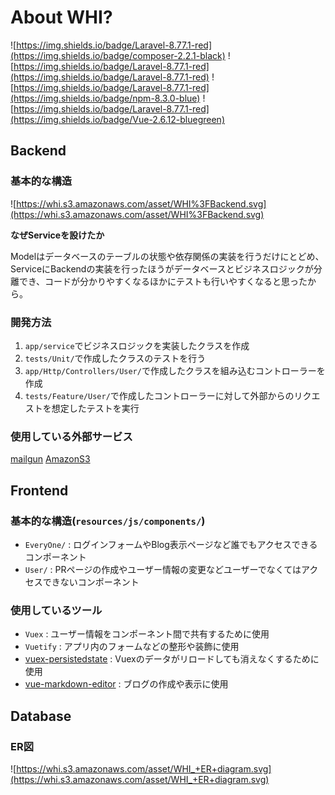 # About WHI?
![https://img.shields.io/badge/Laravel-8.77.1-red](https://img.shields.io/badge/composer-2.2.1-black)
![https://img.shields.io/badge/Laravel-8.77.1-red](https://img.shields.io/badge/Laravel-8.77.1-red)
![https://img.shields.io/badge/Laravel-8.77.1-red](https://img.shields.io/badge/npm-8.3.0-blue)
![https://img.shields.io/badge/Laravel-8.77.1-red](https://img.shields.io/badge/Vue-2.6.12-bluegreen)


## Backend

### 基本的な構造
![https://whi.s3.amazonaws.com/asset/WHI%3FBackend.svg](https://whi.s3.amazonaws.com/asset/WHI%3FBackend.svg)

**なぜServiceを設けたか**

Modelはデータベースのテーブルの状態や依存関係の実装を行うだけにとどめ、ServiceにBackendの実装を行ったほうがデータベースとビジネスロジックが分離でき、コードが分かりやすくなるほかにテストも行いやすくなると思ったから。

### 開発方法
1. `app/service`でビジネスロジックを実装したクラスを作成
2. `tests/Unit/`で作成したクラスのテストを行う
3. `app/Http/Controllers/User/`で作成したクラスを組み込むコントローラーを作成
4. `tests/Feature/User/`で作成したコントローラーに対して外部からのリクエストを想定したテストを実行

### 使用している外部サービス
[mailgun](https://www.mailgun.com/)
[AmazonS3](https://aws.amazon.com/jp/s3/)

## Frontend
### 基本的な構造(`resources/js/components/`)
- `EveryOne/` : ログインフォームやBlog表示ページなど誰でもアクセスできるコンポーネント
- `User/` : PRページの作成やユーザー情報の変更などユーザーでなくてはアクセスできないコンポーネント

### 使用しているツール
- `Vuex` : ユーザー情報をコンポーネント間で共有するために使用
- `Vuetify` : アプリ内のフォームなどの整形や装飾に使用
- [vuex-persistedstate](https://github.com/robinvdvleuten/vuex-persistedstate) : Vuexのデータがリロードしても消えなくするために使用
- [vue-markdown-editor](https://github.com/code-farmer-i/vue-markdown-editor) : ブログの作成や表示に使用

## Database

### ER図
![https://whi.s3.amazonaws.com/asset/WHI_+ER+diagram.svg](https://whi.s3.amazonaws.com/asset/WHI_+ER+diagram.svg)

